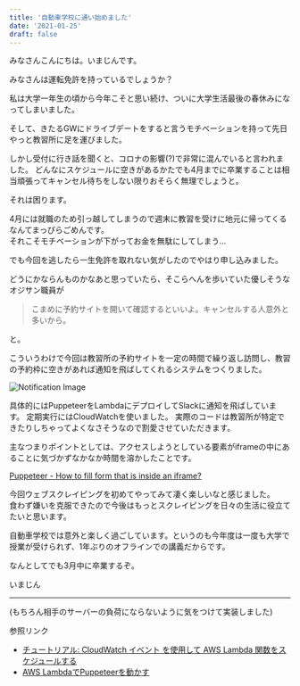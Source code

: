 ```yaml
---
title: '自動車学校に通い始めました'
date: '2021-01-25'
draft: false
---
```


みなさんこんにちは。いまじんです。

みなさんは運転免許を持っているでしょうか？

私は大学一年生の頃から今年こそと思い続け、ついに大学生活最後の春休みになってしまいました。

そして、きたるGWにドライブデートをすると言うモチベーションを持って先日やっと教習所に足を運びました。

しかし受付に行き話を聞くと、コロナの影響(?)で非常に混んでいると言われました。
どんなにスケジュールに空きがあるかたでも4月までに卒業することは相当頑張ってキャンセル待ちをしない限りおそらく無理でしょうと。

それは困ります。

4月には就職のため引っ越してしまうので週末に教習を受けに地元に帰ってくるなんてまっぴらごめんです。  
それこそモチベーションが下がってお金を無駄にしてしまう...

でも今回を逃したら一生免許を取れない気がしたのでやはり申し込みました。

どうにかならんものかなあと思っていたら、そこらへんを歩いていた優しそうなオジサン職員が

> こまめに予約サイトを開いて確認するといいよ。キャンセルする人意外と多いから。

と。

こういうわけで今回は教習所の予約サイトを一定の時間で繰り返し訪問し、教習の予約枠に空きがあれば通知を飛ばしてくれるシステムをつくりました。

![Notification Image](https://i.gyazo.com/3f23e0ff2fc436c39c917085c75e809c.jpg)

具体的にはPuppeteerをLambdaにデプロイしてSlackに通知を飛ばしています。
定期実行にはCloudWatchを使いました。
実際のコードは教習所が特定できたりしちゃってよくなさそうなので割愛させていただきます。

主なつまりポイントとしては、アクセスしようとしている要素がiframeの中にあることに気づかずなかなか時間を溶かしたことです。

[Puppeteer - How to fill form that is inside an iframe?](https://stackoverflow.com/questions/46529201/puppeteer-how-to-fill-form-that-is-inside-an-iframe)

今回ウェブスクレイピングを初めてやってみて凄く楽しいなと感じました。  
食わず嫌いを克服できたので今後はもっとスクレイピングを日々の生活に役立てたいと思います。


自動車学校では意外と楽しく過ごしています。というのも今年度は一度も大学で授業が受けられず、1年ぶりのオフラインでの講義だからです。

なんとしてでも3月中に卒業するぞ。
  
いまじん

--- 

(もちろん相手のサーバーの負荷にならないように気をつけて実装しました)

参照リンク
- [チュートリアル: CloudWatch イベント を使用して AWS Lambda 関数をスケジュールする](https://docs.aws.amazon.com/ja_jp/AmazonCloudWatch/latest/events/RunLambdaSchedule.html)
- [AWS LambdaでPuppeteerを動かす](https://qiita.com/kodai-saito/items/9051d2b30a29c7d64f7d)